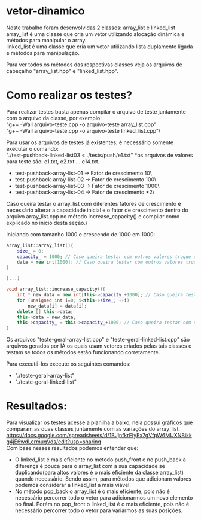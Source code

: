 # vetor-dinamico
Neste trabalho foram desenvolvidas 2 classes: array_list e linked_list\
array_list é uma classe que cria um vetor utilizando alocação dinâmica e métodos para manipular o array.\
linked_list é uma classe que cria um vetor utilizando lista duplamente ligada e métodos para manipulação.

Para ver todos os métodos das respectivas classes veja os arquivos de cabeçalho "array_list.hpp" e "linked_list.hpp".
# Como realizar os testes?
Para realizar testes basta apenas compilar o arquivo de teste juntamente com o arquivo da classe, por exemplo:\
"g++ -Wall arquivo-teste.cpp -o arquivo-teste array_list.cpp"\
"g++ -Wall arquivo-teste.cpp -o arquivo-teste linked_list.cpp"\

Para usar os arquivos de testes já existentes, é necessário somente executar o comando:\
    "./test-pushback-linked-list03 < ./tests/push/e1.txt" *os arquivos de valores para teste são: e1.txt, e2.txt ... e14.txt.

- test-pushback-array-list-01 -> Fator de crescimento 10\
- test-pushback-array-list-02 -> Fator de crescimento 100\
- test-pushback-array-list-03 -> Fator de crescimento 1000\
- test-pushback-array-list-04 -> Fator de crescimento *2\


Caso queira testar o array_list com diferentes fatores de crescimento é necessário alterar a capacidade inicial e o fator de crescimento dentro do arquivo array_list.cpp no método increase_capacity() e compilar como explicado no início desta seção.\

Iniciando com tamanho 1000 e crescendo de 1000 em 1000:
```cpp
array_list::array_list(){
    size_ = 0; 
    capacity_ = 1000; // Caso queira testar com outros valores troque o valor 1000
    data = new int[1000]; // Caso queira testar com outros valores troque o valor 1000 
}

[...]

void array_list::increase_capacity(){
    int * new_data = new int[this->capacity_+1000]; // Caso queira testar com outros valores troque o valor 1000
    for (unsigned int i=0; i<this->size_; ++i)      
        new_data[i] = data[i];
    delete [] this->data;
    this->data = new_data;
    this->capacity_ = this->capacity_+1000; // Caso queira testar com outros valores troque o valor 1000
}
```
Os arquivos "teste-geral-array-list.cpp" e "teste-geral-linked-list.cpp" são arquivos gerados por IA os quais usam vetores criados pelas tais classes e testam se todos os métodos estão funcionando corretamente.

Para executá-los execute os seguintes comandos:
- "./teste-geral-array-list"
- "./teste-geral-linked-list"

# Resultados:
Para visualizar os testes acesse a planilha a baixo, nela possui gráficos que comparam as duas classes juntamente com as variações do array_list.\
https://docs.google.com/spreadsheets/d/1BJjnfkrFIyEx7gVfpW6MUXNBikkg4jE6wdLermugVds/edit?usp=sharing \
Com base nesses resultados podemos entender que:
- O linked_list é mais eficiente no método push_front e no push_back a diferença é pouca para o array_list com a sua capacidade se duplicando(para altos valores é o mais eficiente da classe array_list) quando necessário. Sendo assim, para métodos que adicionam valores podemos considerar a linked_list a mais viável.
- No método pop_back o array_list é o mais eficiente, pois não é necessário percorrer todo o vetor para adicionarmos um novo elemento no final. Porém no pop_front o linked_list é o mais eficiente, pois não é necessário percorrer todo o vetor para variarmos as suas posições.
